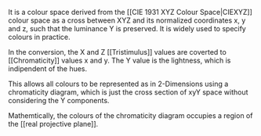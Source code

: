 It is a colour space derived from the [[CIE 1931 XYZ Colour Space|CIEXYZ]] colour space as a cross between XYZ and its normalized coordinates x, y and z, such that the luminance Y is preserved. It is widely used to specify colours in practice.

In the conversion, the X and Z [[Tristimulus]] values are coverted to [[Chromaticity]] values x and y. The Y value is the lightness, which is indipendent of the hues.

This allows all colours to be represented as in 2-Dimensions using a chromaticity diagram, which is just the cross section of xyY space without considering the Y components.

Mathemtically, the colours of the chromaticity diagram occupies a region of the [[real projective plane]].